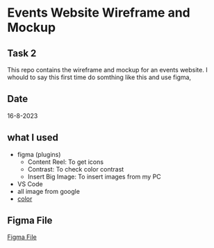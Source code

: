 # Events Website Wireframe and Mockup
## Task 2  

This repo contains the wireframe and mockup for an events website. I whould to say this first time do somthing like this and use figma,

## Date

16-8-2023


what I used 
-------------

- figma (plugins)
  - Content Reel: To get icons
  - Contrast: To check color contrast
  - Insert Big Image: To insert images from my PC
- VS Code
- all image from google 
- [color](https://coolors.co/)

## Figma File

[Figma File](https://www.figma.com/file/zPENRsPjaN7aHvEhsWmyzI/Untitled?type=design&node-id=0%3A1&mode=design&t=tFP5W2QHxSlOjH1C-1)



